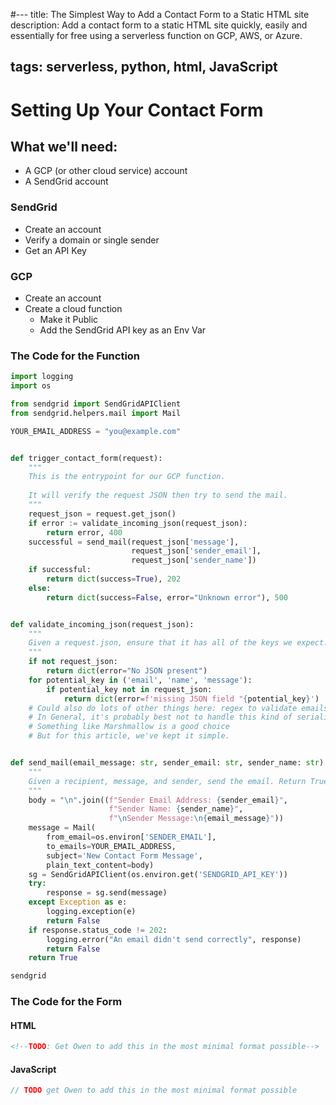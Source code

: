 #---
title: The Simplest Way to Add a Contact Form to a Static HTML site
description: Add a contact form to a static HTML site quickly, easily and essentially for free using
a serverless function on GCP, AWS, or Azure.

tags: serverless, python, html, JavaScript
---
# Setting Up Your Contact Form
## What we'll need:
* A GCP (or other cloud service) account
* A SendGrid account
### SendGrid
* Create an account
* Verify a domain or single sender
* Get an API Key
### GCP
* Create an account
* Create a cloud function
    * Make it Public
    * Add the SendGrid API key as an Env Var
### The Code for the Function
```python
import logging
import os

from sendgrid import SendGridAPIClient
from sendgrid.helpers.mail import Mail

YOUR_EMAIL_ADDRESS = "you@example.com"


def trigger_contact_form(request):
    """
    This is the entrypoint for our GCP function.
     
    It will verify the request JSON then try to send the mail.
    """
    request_json = request.get_json()
    if error := validate_incoming_json(request_json):
        return error, 400
    successful = send_mail(request_json['message'],
                           request_json['sender_email'],
                           request_json['sender_name'])
    if successful:
        return dict(success=True), 202
    else:
        return dict(success=False, error="Unknown error"), 500


def validate_incoming_json(request_json):
    """
    Given a request.json, ensure that it has all of the keys we expect.
    """
    if not request_json:
        return dict(error="No JSON present")
    for potential_key in ('email', 'name', 'message'):
        if potential_key not in request_json:
            return dict(error=f'missing JSON field "{potential_key}')
    # Could also do lots of other things here: regex to validate emails for example
    # In General, it's probably best not to handle this kind of serialisation yourself
    # Something like Marshmallow is a good choice
    # But for this article, we've kept it simple.


def send_mail(email_message: str, sender_email: str, sender_name: str) -> bool:
    """
    Given a recipient, message, and sender, send the email. Return True/False depending on success.
    """
    body = "\n".join((f"Sender Email Address: {sender_email}",
                      f"Sender Name: {sender_name}",
                      f"\nSender Message:\n{email_message}"))
    message = Mail(
        from_email=os.environ['SENDER_EMAIL'],
        to_emails=YOUR_EMAIL_ADDRESS,
        subject='New Contact Form Message',
        plain_text_content=body)
    sg = SendGridAPIClient(os.environ.get('SENDGRID_API_KEY'))
    try:
        response = sg.send(message)
    except Exception as e:
        logging.exception(e)
        return False
    if response.status_code != 202:
        logging.error("An email didn't send correctly", response)
        return False
    return True

```
```requirements.txt
sendgrid
```
### The Code for the Form
#### HTML
```html
<!--TODO: Get Owen to add this in the most minimal format possible-->
```
#### JavaScript
```javascript
// TODO get Owen to add this in the most minimal format possible
```
